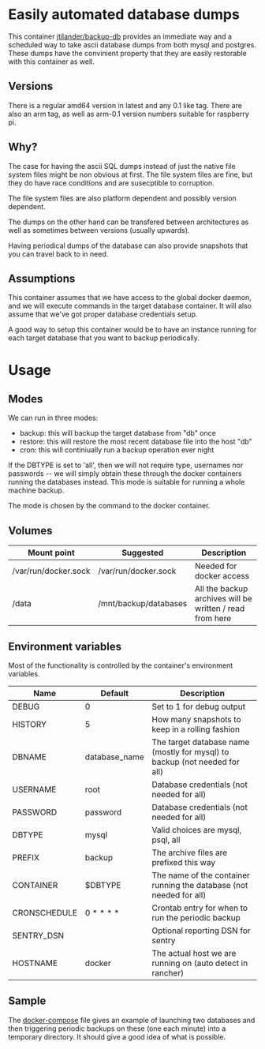 # Easily automated database dumps

This container [jtilander/backup-db](https://hub.docker.com/r/jtilander/backup-db/) provides an immediate way and a scheduled way to take ascii database dumps from both mysql and postgres. These dumps have the convinient property that they are easily restorable with this container as well.


## Versions

There is a regular amd64 version in latest and any 0.1 like tag. There are also an arm tag, as well as arm-0.1 version numbers suitable for raspberry pi.

## Why?

The case for having the ascii SQL dumps instead of just the native file system files might be non obvious at first. The file system files are fine, but they do have race conditions and are susecptible to corruption. 

The file system files are also platform dependent and possibly version dependent. 

The dumps on the other hand can be transfered between architectures as well as sometimes between versions (usually upwards). 

Having periodical dumps of the database can also provide snapshots that you can travel back to in need.


## Assumptions

This container assumes that we have access to the global docker daemon, and we will execute commands in the target database container. It will also assume that we've got proper database credentials setup. 

A good way to setup this container would be to have an instance running for each target database that you want to backup periodically.

# Usage

## Modes

We can run in three modes:

* backup: this will backup the target database from "db" once
* restore: this will restore the most recent database file into the host "db"
* cron: this will continiually run a backup operation ever night

If the DBTYPE is set to 'all', then we will not require type, usernames nor passwords -- we will simply obtain these through the docker containers running the databases instead. This mode is suitable for running a whole machine backup.

The mode is chosen by the command to the docker container. 

## Volumes

|Mount point|Suggested|Description|
|-----------|---------|-----------|
|/var/run/docker.sock|/var/run/docker.sock|Needed for docker access|
|/data|/mnt/backup/databases|All the backup archives will be written / read from here|


## Environment variables

Most of the functionality is controlled by the container's environment variables.

|Name         |Default      |Description|
|-------------|-------------|-----------|
|DEBUG        |0            |Set to 1 for debug output|
|HISTORY      |5            |How many snapshots to keep in a rolling fashion|
|DBNAME       |database_name|The target database name (mostly for mysql) to backup (not needed for all)|
|USERNAME     |root         |Database credentials (not needed for all)|
|PASSWORD     |password     |Database credentials (not needed for all)|
|DBTYPE       |mysql        |Valid choices are mysql, psql, all|
|PREFIX       |backup       |The archive files are prefixed this way|
|CONTAINER    |$DBTYPE      |The name of the container running the database (not needed for all)|
|CRONSCHEDULE |0 * * * *    |Crontab entry for when to run the periodic backup|
|SENTRY_DSN   |             |Optional reporting DSN for sentry|
|HOSTNAME     |docker       |The actual host we are running on (auto detect in rancher)|

## Sample

The [docker-compose](https://github.com/jtilander/docker-db-backup/blob/master/docker-compose.yml) file gives an example of launching two databases and then triggering periodic backups on these (one each minute) into a temporary directory. It should give a good idea of what is possible.


